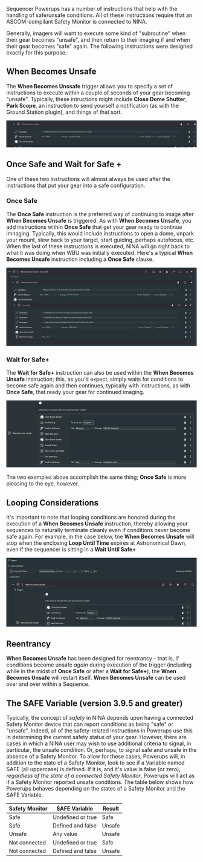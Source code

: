 Sequencer Powerups has a number of instructions that help with the handling of safe/unsafe conditions. All of these instructions require that an ASCOM-compilant Safety Monitor is connected to NINA.

Generally, imagers will want to execute some kind of "subroutine" when their gear becomes "unsafe", and then  return to their imaging if and when their gear becomes "safe" again. The following instructions were designed exactly for this purpose.

## When Becomes Unsafe

The **When Becomes Unssafe** trigger allows you to specify a set of instructions to execute within a couple of seconds of your gear becoming "unsafe". Typically, these intructions might include **Close Dome Shutter**, **Park Scope**, an instruction to send yourself a notification (as with the Ground Station plugin), and things of that sort.

![](WBU.png)

## Once Safe and Wait for Safe +

One of these two instructions will almost always be used after the instructions that put your gear into a safe configuration.

### Once Safe

The **Once Safe** instruction is the preferred way of continuing to image after **When Becomes Unsafe** is triggered.  As with **When Becomes Unsafe**, you add instructions within **Once Safe** that get your gear ready to continue imnaging.  Typically, this would include instructions to open a dome, unpark your mount, slew back to your target, start guiding, perhaps autofocus, etc.   When the last of these instructions is executed, NINA will go right back to what it was doing when WBU was initially executed.   Here's a typical **When Becomes Unsafe** instruction including a **Once Safe** clause.

![](OnceSafe.png)

### Wait for Safe+

The **Wait for Safe+** instruction can also be used within the **When Becomes Unsafe** instruction; this, as you'd expect, simply waits for conditions to become safe again and then continues, typically with instructions, as with **Once Safe**, that ready your gear for continued imaging.

![](WaitUntilSafe.png)

Tne two examples above accomplish the same thing; **Once Safe** is more pleasing to the eye, however.

## Looping Considerations

It's important to note that looping conditions are honored during the execution of a **When Becomes Unsafe** instruction, thereby allowing your sequences to naturally terminate cleanly even if conditions never become safe again.  For example, in the case below, tne **When Becomes Unsafe** will stop when the enclosing **Loop Until Time** expires at Astronomical Dawn, even if the sequencer is sitting in a **Wait Until Safe+**

![](WBULoop.png)

## Reentrancy

**When Becomes Unsafe** has been designed for reentrancy - tnat is, if conditions become unsafe *again* during execution of the trigger (including while in the midst of **Once Safe** or after a **Wait for Safe+**), tne **Wnen Becomes Unsafe** will restart itself. **Wnen Becomes Unsafe** can be used over and over within a Sequence.

## The **SAFE** Variable (version 3.9.5 and greater)

Typically, the concept of *safety* in NINA depends upon having a connected Safety Monitor device that can report conditions as being "safe" or "unsafe". Indeed, all of the safety-related instructions in Powerups use this in determining the current safety status of your gear. However, there are cases in which a NINA user may wish to use additional criteria to signal, in particular, the unsafe condition. Or, perhaps, to signal safe and unsafe in the absence of a Safety Monitor. To allow for these cases, Powerups will, in addition to the state of a Safety Monitor, look to see if a Variable named SAFE (all uppercase) is defined.  If it is, and it's value is false (or zero), *regardless of the state of a connected Safety Monitor*, Powerups will act as if a Safety Monitor reported unsafe conditions. The table below shows how Powerups behaves depending on the states of a Safety Monitor and the SAFE Variable.


| Safety Monitor     | SAFE Variable           |     Result     |
| ----------- | -------------------- | -------------- |
| Safe      | Undefined or true | Safe  |
| Safe      | Defined and false | Unsafe  |
| Unsafe     | Any value | Unsafe  |
| Not connected     | Undefined or true | Safe |
| Not connected     | Defined and false | Unsafe  |

